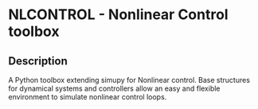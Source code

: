 # NLCONTROL - Nonlinear Control toolbox

## Description
A Python toolbox extending simupy for Nonlinear control. Base structures for dynamical systems and controllers allow an easy and flexible environment to simulate nonlinear control loops.
